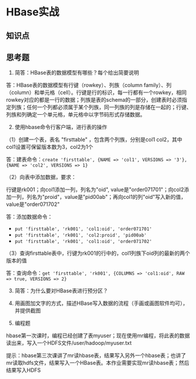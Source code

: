 # HBase实战

## 知识点

## 思考题

1. 简答：HBase表的数据模型有哪些？每个给出简要说明

答：HBase表的数据模型有行键（rowkey）、列族（column family）、列（column）和单元格（cell）。行键是行的标识，每一行都有一个rowkey，相同rowkey对应的都是一行的数据；列族是表的schema的一部分，创建表时必须指定列族；任何一个列都必须属于某个列族，同一列族的列是存储在一起的；行键、列族和列确定一个单元格，单元格中以字节码形式存储数据。

2. 使用hbase命令行客户端，进行表的操作

（1）创建一个表，表名 "firsttable" ，包含两个列族，分别是col1 col2，其中col1设置可保留版本数为3，col2为1个

答：建表命令：`create 'firsttable', {NAME => 'col1', VERSIONS => '3'}, {NAME => 'col2', VERSIONS => 1}`

（2）向表中添加数据，要求：

行键是rk001；向col1添加一列，列名为"oid", value是"order071701"；向col2添加一列，列名为"proid"，value是"pid00ab"；再向col1的列"oid"写入新的值，value是"order071702"

答：添加数据命令：

* `put 'firsttable', 'rk001', 'col1:oid', 'order071701'`
* `put 'firsttable', 'rk001', 'col2:proid', 'pid00ab'`
* `put 'firsttable', 'rk001', 'col1:oid', 'order071702'`

（3）查询firsttable表中，行键为rk001的行中的，col1列族下oid列的最新的两个版本的值

答：查询命令：`get 'firsttable', 'rk001', {COLUMNS => 'col1:oid', RAW => true, VERSIONS => 2}`

3. 简答：为什么要对HBase表进行预分区？

4. 用画图加文字的方式，描述HBase写入数据的流程（手画或画图软件均可），并提供截图
5. 编程题

hbase第一次课时，编程已经创建了表myuser；现在使用mr编程，将此表的数据读出来，写入一个HDFS文件/user/hadoop/myuser.txt

提示：hbase第三次课讲了mr读hbase表，结果写入另外一个hbase表；也讲了mr读取hdfs文件，结果写入一个HBase表。本作业需要实现mr读hbase表；然后结果写入HDFS